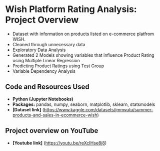 # Wish Platform Rating Analysis: Project Overview

* Dataset with information on products listed on e-commerce platfrom WISH.
* Cleaned through unnecessary data
* Exploratory Data Analysis
* Generated 2 Models showing variables that influence Product Rating using Multiple Linear Regression 
* Predicting Product Ratings using Test Group
* Variable Dependency Analysis

## Code and Resources Used
- **Python (Jupyter Notebooks)**
- **Packages:** pandas, numpy, seaborn, matplotlib, sklearn, statsmodels
- **[Dataset link]** (https://www.kaggle.com/datasets/jmmvutu/summer-products-and-sales-in-ecommerce-wish)

## Project overview on YouTube
- **[Youtube link]** (https://youtu.be/reXcIHse8j8)
